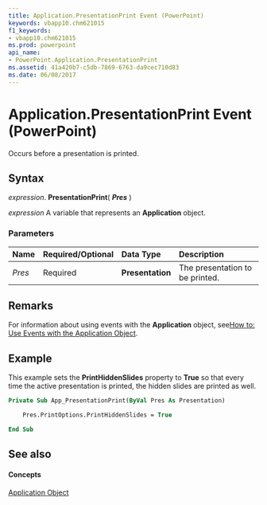 ```yaml
---
title: Application.PresentationPrint Event (PowerPoint)
keywords: vbapp10.chm621015
f1_keywords:
- vbapp10.chm621015
ms.prod: powerpoint
api_name:
- PowerPoint.Application.PresentationPrint
ms.assetid: 41a420b7-c5db-7869-6763-da9cec710d83
ms.date: 06/08/2017
---
```



# Application.PresentationPrint Event (PowerPoint)

Occurs before a presentation is printed.


## Syntax

 _expression_. **PresentationPrint**( **_Pres_** )

 _expression_ A variable that represents an **Application** object.


### Parameters



|**Name**|**Required/Optional**|**Data Type**|**Description**|
|:-----|:-----|:-----|:-----|
| _Pres_|Required|**Presentation**|The presentation to be printed.|

## Remarks

For information about using events with the  **Application** object, see[How to: Use Events with the Application Object](use-events-with-the-application-object.md).


## Example

This example sets the  **PrintHiddenSlides** property to **True** so that every time the active presentation is printed, the hidden slides are printed as well.


```vb
Private Sub App_PresentationPrint(ByVal Pres As Presentation)

    Pres.PrintOptions.PrintHiddenSlides = True

End Sub
```


## See also


#### Concepts


[Application Object](PowerPoint.Application.md)

